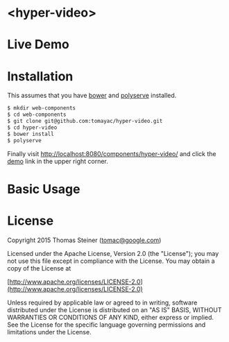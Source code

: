 &lt;hyper-video&gt;
==========================

Live Demo
=========

Installation
============

This assumes that you have [bower](http://bower.io/) and
[polyserve](https://github.com/PolymerLabs/polyserve) installed.

```sh
$ mkdir web-components
$ cd web-components
$ git clone git@github.com:tomayac/hyper-video.git
$ cd hyper-video
$ bower install
$ polyserve
```

Finally visit [http://localhost:8080/components/hyper-video/](http://localhost:8080/components/hyper-video/)
and click the [demo](http://localhost:8080/components/hyper-video/demo/) link in the upper right corner.

Basic Usage
===========

License
=======
Copyright 2015 Thomas Steiner (tomac@google.com)

Licensed under the Apache License, Version 2.0 (the "License");
you may not use this file except in compliance with the License.
You may obtain a copy of the License at

[http://www.apache.org/licenses/LICENSE-2.0](http://www.apache.org/licenses/LICENSE-2.0)

Unless required by applicable law or agreed to in writing, software
distributed under the License is distributed on an "AS IS" BASIS,
WITHOUT WARRANTIES OR CONDITIONS OF ANY KIND, either express or implied.
See the License for the specific language governing permissions and
limitations under the License.
